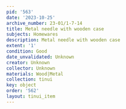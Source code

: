 ```yaml
---
pid: '563'
date: '2023-10-25'
archive_number: 23-01/1-7-14
title: Metal needle with wooden case
subjects: Homewares
description: Metal needle with wooden case
extent: '1'
condition: Good
date_unvalidated: Unknown
creator: Unknown
collector: Unknown
materials: Wood|Metal
collection: tinui
key: object
order: '562'
layout: tinui_item
---
```

